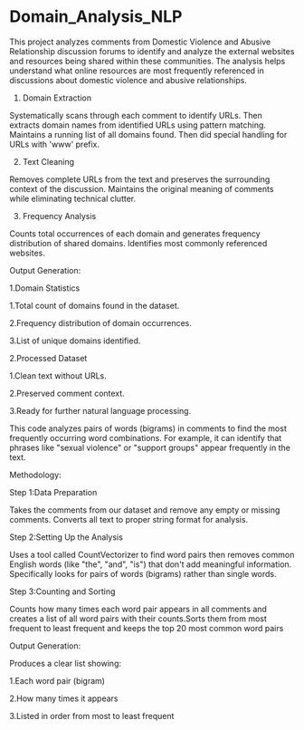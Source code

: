 # Domain_Analysis_NLP
This project analyzes comments from Domestic Violence and Abusive Relationship discussion forums to identify and analyze the external websites and resources being shared within these communities. The analysis helps understand what online resources are most frequently referenced in discussions about domestic violence and abusive relationships.


1. Domain Extraction

Systematically scans through each comment to identify URLs. Then extracts domain names from identified URLs using pattern matching. Maintains a running list of all domains found. Then did special handling for URLs with 'www' prefix.

2. Text Cleaning

Removes complete URLs from the text and preserves the surrounding context of the discussion. Maintains the original meaning of comments while eliminating technical clutter.

3. Frequency Analysis

Counts total occurrences of each domain and generates frequency distribution of shared domains. Identifies most commonly referenced websites.

Output Generation:

1.Domain Statistics

1.Total count of domains found in the dataset.

2.Frequency distribution of domain occurrences.

3.List of unique domains identified.

2.Processed Dataset

1.Clean text without URLs.

2.Preserved comment context.

3.Ready for further natural language processing.


This code analyzes pairs of words (bigrams) in comments to find the most frequently occurring word combinations. For example, it can identify that phrases like "sexual violence" or "support groups" appear frequently in the text.

Methodology:

Step 1:Data Preparation

Takes the comments from our dataset and remove any empty or missing comments. Converts all text to proper string format for analysis.

Step 2:Setting Up the Analysis

Uses a tool called CountVectorizer to find word pairs then removes common English words (like "the", "and", "is") that don't add meaningful information. Specifically looks for pairs of words (bigrams) rather than single words.

Step 3:Counting and Sorting

Counts how many times each word pair appears in all comments and creates a list of all word pairs with their counts.Sorts them from most frequent to least frequent and keeps the top 20 most common word pairs

Output Generation:

Produces a clear list showing:

1.Each word pair (bigram)

2.How many times it appears

3.Listed in order from most to least frequent
